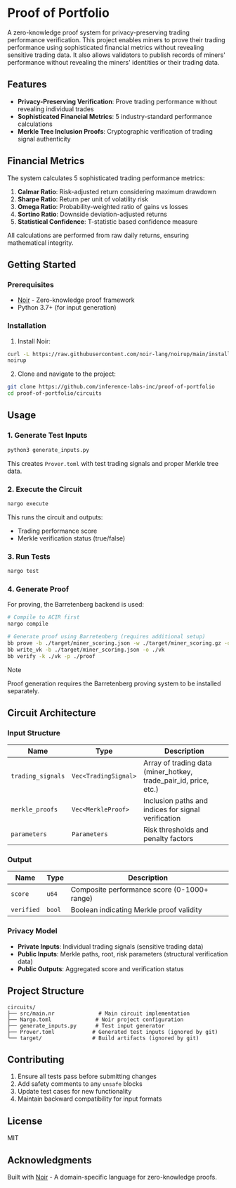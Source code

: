 # Proof of Portfolio

A zero-knowledge proof system for privacy-preserving trading performance verification. This project enables miners to prove their trading performance using sophisticated financial metrics without revealing sensitive trading data. It also allows validators to publish records of miners' performance without revealing the miners' identities or their trading data.

## Features

- **Privacy-Preserving Verification**: Prove trading performance without revealing individual trades
- **Sophisticated Financial Metrics**: 5 industry-standard performance calculations
- **Merkle Tree Inclusion Proofs**: Cryptographic verification of trading signal authenticity

## Financial Metrics

The system calculates 5 sophisticated trading performance metrics:

1. **Calmar Ratio**: Risk-adjusted return considering maximum drawdown
2. **Sharpe Ratio**: Return per unit of volatility risk
3. **Omega Ratio**: Probability-weighted ratio of gains vs losses
4. **Sortino Ratio**: Downside deviation-adjusted returns
5. **Statistical Confidence**: T-statistic based confidence measure

All calculations are performed from raw daily returns, ensuring mathematical integrity.

## Getting Started

### Prerequisites

- [Noir](https://noir-lang.org/) - Zero-knowledge proof framework
- Python 3.7+ (for input generation)

### Installation

1. Install Noir:

```bash
curl -L https://raw.githubusercontent.com/noir-lang/noirup/main/install | bash
noirup
```

2. Clone and navigate to the project:

```bash
git clone https://github.com/inference-labs-inc/proof-of-portfolio
cd proof-of-portfolio/circuits
```

## Usage

### 1. Generate Test Inputs

```bash
python3 generate_inputs.py
```

This creates `Prover.toml` with test trading signals and proper Merkle tree data.

### 2. Execute the Circuit

```bash
nargo execute
```

This runs the circuit and outputs:

- Trading performance score
- Merkle verification status (true/false)

### 3. Run Tests

```bash
nargo test
```

### 4. Generate Proof

For proving, the Barretenberg backend is used:

```bash
# Compile to ACIR first
nargo compile

# Generate proof using Barretenberg (requires additional setup)
bb prove -b ./target/miner_scoring.json -w ./target/miner_scoring.gz -o ./proof
bb write_vk -b ./target/miner_scoring.json -o ./vk
bb verify -k ./vk -p ./proof
```

> [!NOTE]
> Proof generation requires the Barretenberg proving system to be installed separately.

## Circuit Architecture

### Input Structure

| Name              | Type                 | Description                                                      |
| ----------------- | -------------------- | ---------------------------------------------------------------- |
| `trading_signals` | `Vec<TradingSignal>` | Array of trading data (miner_hotkey, trade_pair_id, price, etc.) |
| `merkle_proofs`   | `Vec<MerkleProof>`   | Inclusion paths and indices for signal verification              |
| `parameters`      | `Parameters`         | Risk thresholds and penalty factors                              |

### Output

| Name       | Type   | Description                                 |
| ---------- | ------ | ------------------------------------------- |
| `score`    | `u64`  | Composite performance score (0-1000+ range) |
| `verified` | `bool` | Boolean indicating Merkle proof validity    |

### Privacy Model

- **Private Inputs**: Individual trading signals (sensitive trading data)
- **Public Inputs**: Merkle paths, root, risk parameters (structural verification data)
- **Public Outputs**: Aggregated score and verification status

## Project Structure

```
circuits/
├── src/main.nr              # Main circuit implementation
├── Nargo.toml              # Noir project configuration
├── generate_inputs.py      # Test input generator
├── Prover.toml            # Generated test inputs (ignored by git)
└── target/                # Build artifacts (ignored by git)
```

## Contributing

1. Ensure all tests pass before submitting changes
2. Add safety comments to any `unsafe` blocks
3. Update test cases for new functionality
4. Maintain backward compatibility for input formats

## License

MIT

## Acknowledgments

Built with [Noir](https://noir-lang.org/) - A domain-specific language for zero-knowledge proofs.
